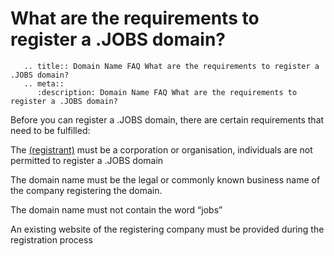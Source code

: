 # What are the requirements to register a .JOBS domain?

```eval_rst
   .. title:: Domain Name FAQ What are the requirements to register a .JOBS domain?
   .. meta::
      :description: Domain Name FAQ What are the requirements to register a .JOBS domain?
```


Before you can register a .JOBS domain, there are certain requirements that need to be fulfilled:


The [(registrant)](https://my.ukfast.co.uk/faq/view/1257.html) must be a corporation or organisation, individuals are not permitted to register a .JOBS domain


The domain name must be the legal or commonly known business name of the company registering the domain.


The domain name must not contain the word &ldquo;jobs&rdquo;


An existing website of the registering company must be provided during the registration process

